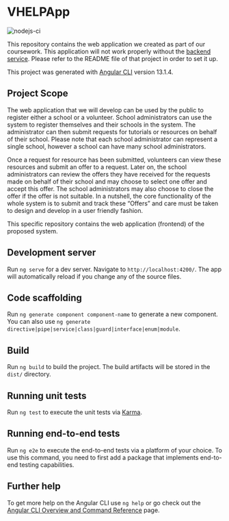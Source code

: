 # VHELPApp

![nodejs-ci](https://github.com/z80lives/V_HELP-app/actions/workflows/build.yml/badge.svg)

This repository contains the web application we created as part of our coursework. This application will not work properly without the [backend service](https://github.com/z80lives/V_HELP-app). Please refer to the README file of that project in order to set it up. 

This project was generated with [Angular CLI](https://github.com/angular/angular-cli) version 13.1.4.

## Project Scope
The web application that we will develop can be used by the public to register  either a school or a volunteer. School administrators can use the system to register themselves and their schools in the system. The administrator can then submit requests for tutorials or resources on behalf of their school. Please note that each school administrator can represent a single school, however a school can have many school administrators.
 
Once a request for resource has been submitted, volunteers can view these resources and submit an offer to a request. Later on, the school administrators can review the offers they have received for the requests made on behalf of their school and may choose to select one offer and accept this offer. The school administrators may also choose to close the offer if the offer is not suitable. In a nutshell, the core functionality of the whole system is to submit and track these “Offers” and care must be taken to design and develop in a user friendly fashion.

This specific repository contains the web application (frontend) of the proposed system.

## Development server

Run `ng serve` for a dev server. Navigate to `http://localhost:4200/`. The app will automatically reload if you change any of the source files.

## Code scaffolding

Run `ng generate component component-name` to generate a new component. You can also use `ng generate directive|pipe|service|class|guard|interface|enum|module`.

## Build

Run `ng build` to build the project. The build artifacts will be stored in the `dist/` directory.

## Running unit tests

Run `ng test` to execute the unit tests via [Karma](https://karma-runner.github.io).

## Running end-to-end tests

Run `ng e2e` to execute the end-to-end tests via a platform of your choice. To use this command, you need to first add a package that implements end-to-end testing capabilities.

## Further help

To get more help on the Angular CLI use `ng help` or go check out the [Angular CLI Overview and Command Reference](https://angular.io/cli) page.
